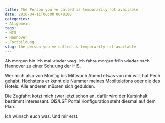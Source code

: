 ```yaml
---
title: The Person you`ve called is temporarily not available
date: 2010-04-11T00:00:00+0100
categories:
- Allgemein
tags:
- HIS
- Hannover
- Fortbildung
slug: the-person-you-ve-called-is-temporarily-not-available
---
```

Ab morgen bin ich mal wieder weg. Ich fahre morgen früh wieder nach Hannover zu einer Schulung der HIS.

Wer mich also von Montag bis Mittwoch Abend etwas von mir will, hat Pech gehabt. Höchstens er kennt die Nummer meines Mobiltelefons oder die des Hotels. Alle anderen müssen sich gedulden.

Die Zugfahrt kotzt mich zwar jetzt schon an, dafür wird der Kursinhalt bestimmt interessant. QIS/LSF Portal Konfiguration steht diesmal auf dem Plan.

Ich wünsch euch was. Und mir erst.